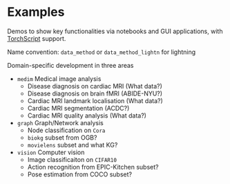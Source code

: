 # Examples

Demos to show key functionalities via notebooks and GUI applications, with [TorchScript](https://pytorch.org/docs/stable/jit.html) support.

Name convention: `data_method` or `data_method_lightn` for lightning

Domain-specific development in three areas

* `medim` Medical image analysis
  * Disease diagnosis on cardiac MRI (What data?)
  * Disease diagnosis on brain fMRI (ABIDE-NYU?)
  * Cardiac MRI landmark localisation (What data?)
  * Cardiac MRI segmentation (ACDC?)
  * Cardiac MRI quality analysis (What data?)
* `graph` Graph/Network analysis
  * Node classification on `Cora`
  * `biokg` subset from OGB?
  * `movielens` subset and what KG?
* `vision` Computer vision  
  * Image classificaiton on `CIFAR10`
  * Action recognition from EPIC-Kitchen subset?
  * Pose estimation from COCO subset?
